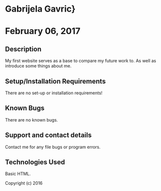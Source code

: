 # Gabrijela Gavric}

# February 06, 2017

## Description

My first website serves as a base to compare my future work to. As well as introduce some things about me.

## Setup/Installation Requirements

There are no set-up or installation requirements!

## Known Bugs

There are no known bugs.

## Support and contact details

Contact me for any file bugs or program errors.

## Technologies Used

Basic HTML.

Copyright (c) 2016
